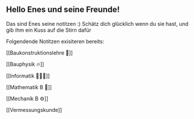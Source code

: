 ## Hello Enes und seine Freunde!

Das sind Enes seine notitzen :) Schätz dich glücklich wenn du sie hast, und gib ihm ein Kuss auf die Stirn dafür

Folgendende Notitzen exisiteren bereits:

[[Baukonstruktionslehre 📐]]

[[Bauphysik 🔥]]

[[Informatik 🧑🏽‍💻]]

[[Mathematik B 🧮]]

[[Mechanik B ⚙️]]

[[Vermessungskunde]]


